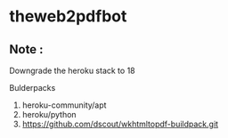 # theweb2pdfbot

## Note :

Downgrade the heroku stack to 18

Bulderpacks

1. heroku-community/apt
2. heroku/python
3. https://github.com/dscout/wkhtmltopdf-buildpack.git

